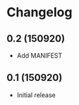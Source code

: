 Changelog
=========

0.2 (150920)
-----------

- Add MANIFEST


0.1 (150920)
-----------

- Initial release

